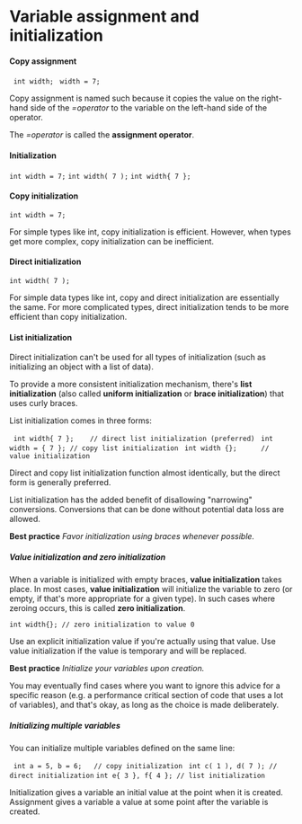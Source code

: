 # Variable assignment and initialization

#### Copy assignment

` int width;`
` width = 7;`

Copy assignment is named such because it copies the value on the right-hand side of the _=operator_ to the variable on the left-hand side of the operator.

The _=operator_ is called the **assignment operator**.


#### Initialization

` int width = 7; `
` int width( 7 ); `
` int width{ 7 }; `

#### Copy initialization

` int width = 7; `

For simple types like int, copy initialization is efficient. However, when types get more complex, copy initialization can be inefficient.


#### Direct initialization

` int width( 7 ); `

For simple data types like int, copy and direct initialization are essentially the same. For more complicated types, direct initialization tends to be more efficient than copy initialization.


#### List initialization

Direct initialization can't be used for all types of initialization (such as initializing an object with a list of data). 

To provide a more consistent initialization mechanism, there's **list initialization** (also called **uniform initialization** or **brace initialization**) that uses curly braces.

List initialization comes in three forms:

` int width{ 7 };    // direct list initialization (preferred)`
` int width = { 7 }; // copy list initialization`
` int width {};      // value initialization`

Direct and copy list initialization function almost identically, but the direct form is generally preferred.

List initialization has the added benefit of disallowing "narrowing" conversions. Conversions that can be done without potential data loss are allowed.

**Best practice**
_Favor initialization using braces whenever possible._


##### Value initialization and zero initialization

When a variable is initialized with empty braces, **value initialization** takes place. In most cases, **value initialization** will initialize the variable to zero (or empty, if that's more appropriate for a given type). In such cases where zeroing occurs, this is called **zero initialization**.

`int width{}; // zero initialization to value 0`

Use an explicit initialization value if you're actually using that value.
Use value initialization if the value is temporary and will be replaced.

**Best practice**
_Initialize your variables upon creation._

You may eventually find cases where you want to ignore this advice for a specific reason (e.g. a performance critical section of code that uses a lot of variables), and that's okay, as long as the choice is made deliberately.

##### Initializing multiple variables

You can initialize multiple variables defined on the same line:

` int a = 5, b = 6;   // copy initialization`
` int c( 1 ), d( 7 ); // direct initialization`
` int e{ 3 }, f{ 4 }; // list initialization `

Initialization gives a variable an initial value at the point when it is created.
Assignment gives a variable a value at some point after the variable is created.
